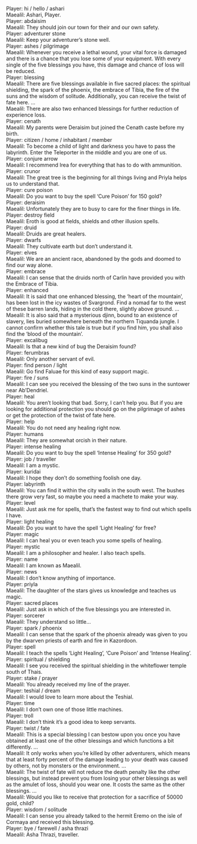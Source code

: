 Player: hi / hello / ashari  
Maealil: Ashari, Player.  
Player: abdaisim  
Maealil: They should join our town for their and our own safety.  
Player: adventurer stone  
Maealil: Keep your adventurer’s stone well.  
Player: ashes / pilgrimage  
Maealil: Whenever you receive a lethal wound, your vital force is damaged and there is a chance that you lose some of your equipment. With every single of the five blessings you have, this damage and chance of loss will be reduced.  
Player: blessing  
Maealil: There are five blessings available in five sacred places: the spiritual shielding, the spark of the phoenix, the embrace of Tibia, the fire of the suns and the wisdom of solitude. Additionally, you can receive the twist of fate here. …  
Maealil: There are also two enhanced blessings for further reduction of experience loss.  
Player: cenath  
Maealil: My parents were Deraisim but joined the Cenath caste before my birth.  
Player: citizen / home / inhabitant / member  
Maealil: To become a child of light and darkness you have to pass the labyrinth. Enter the Teleporter in the middle and you are one of us.  
Player: conjure arrow  
Maealil: I recommend Irea for everything that has to do with ammunition.  
Player: crunor  
Maealil: The great tree is the beginning for all things living and Priyla helps us to understand that.  
Player: cure poison  
Maealil: Do you want to buy the spell ‘Cure Poison’ for 150 gold?  
Player: deraisim  
Maealil: Unfortunately they are to busy to care for the finer things in life.  
Player: destroy field  
Maealil: Eroth is good at fields, shields and other illusion spells.  
Player: druid  
Maealil: Druids are great healers.  
Player: dwarfs  
Maealil: They cultivate earth but don’t understand it.  
Player: elves  
Maealil: We are an ancient race, abandoned by the gods and doomed to find our way alone.  
Player: embrace  
Maealil: I can sense that the druids north of Carlin have provided you with the Embrace of Tibia.  
Player: enhanced  
Maealil: It is said that one enhanced blessing, the ‘heart of the mountain’, has been lost in the icy wastes of Svargrond. Find a nomad far to the west of these barren lands, hiding in the cold there, slightly above ground. …  
Maealil: It is also said that a mysterious djinn, bound to an existence of slavery, lies buried somewhere beneath the northern Tiquanda jungle. I cannot confirm whether this tale is true but if you find him, you shall also find the ‘blood of the mountain’.  
Player: excalibug  
Maealil: Is that a new kind of bug the Deraisim found?  
Player: ferumbras  
Maealil: Only another servant of evil.  
Player: find person / light  
Maealil: Go find Faluae for this kind of easy support magic.  
Player: fire / suns  
Maealil: I can see you received the blessing of the two suns in the suntower near Ab’Dendriel.  
Player: heal  
Maealil: You aren’t looking that bad. Sorry, I can’t help you. But if you are looking for additional protection you should go on the pilgrimage of ashes or get the protection of the twist of fate here.  
Player: help  
Maealil: You do not need any healing right now.  
Player: humans  
Maealil: They are somewhat orcish in their nature.  
Player: intense healing  
Maealil: Do you want to buy the spell ‘Intense Healing’ for 350 gold?  
Player: job / traveller  
Maealil: I am a mystic.  
Player: kuridai  
Maealil: I hope they don’t do something foolish one day.  
Player: labyrinth  
Maealil: You can find it within the city walls in the south west. The bushes there grow very fast, so maybe you need a machete to make your way.  
Player: level  
Maealil: Just ask me for spells, that’s the fastest way to find out which spells I have.  
Player: light healing  
Maealil: Do you want to have the spell ‘Light Healing’ for free?  
Player: magic  
Maealil: I can heal you or even teach you some spells of healing.  
Player: mystic  
Maealil: I am a philosopher and healer. I also teach spells.  
Player: name  
Maealil: I am known as Maealil.  
Player: news  
Maealil: I don’t know anything of importance.  
Player: priyla  
Maealil: The daughter of the stars gives us knowledge and teaches us magic.  
Player: sacred places  
Maealil: Just ask in which of the five blessings you are interested in.  
Player: sorcerer  
Maealil: They understand so little…  
Player: spark / phoenix  
Maealil: I can sense that the spark of the phoenix already was given to you by the dwarven priests of earth and fire in Kazordoon.  
Player: spell  
Maealil: I teach the spells ‘Light Healing’, ‘Cure Poison’ and ‘Intense Healing’.  
Player: spiritual / shielding  
Maealil: I see you received the spiritual shielding in the whiteflower temple south of Thais.  
Player: stake / prayer  
Maealil: You already received my line of the prayer.  
Player: teshial / dream  
Maealil: I would love to learn more about the Teshial.  
Player: time  
Maealil: I don’t own one of those little machines.  
Player: troll  
Maealil: I don’t think it’s a good idea to keep servants.  
Player: twist / fate  
Maealil: This is a special blessing I can bestow upon you once you have obtained at least one of the other blessings and which functions a bit differently. …  
Maealil: It only works when you’re killed by other adventurers, which means that at least forty percent of the damage leading to your death was caused by others, not by monsters or the environment. …  
Maealil: The twist of fate will not reduce the death penalty like the other blessings, but instead prevent you from losing your other blessings as well as the amulet of loss, should you wear one. It costs the same as the other blessings. …  
Maealil: Would you like to receive that protection for a sacrifice of 50000 gold, child?  
Player: wisdom / solitude  
Maealil: I can sense you already talked to the hermit Eremo on the isle of Cormaya and received this blessing.  
Player: bye / farewell / asha thrazi  
Maealil: Asha Thrazi, traveller.  
